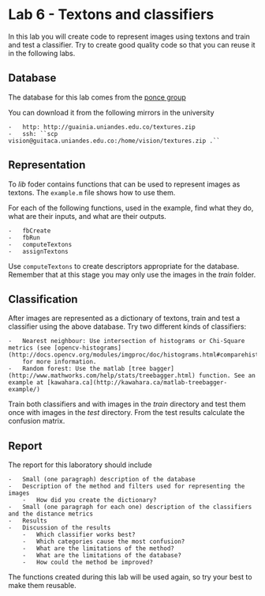 # Lab 6 - Textons and classifiers

In this lab you will create code to represent images using textons and train and test a classifier. 
Try to create good quality code so that you can reuse it in the following labs.

## Database

The database for this lab comes from the [ponce group](http://www-cvr.ai.uiuc.edu/ponce_grp/data/)

You can download it from the following mirrors in the university

    -   http: http://guainia.uniandes.edu.co/textures.zip
    -   ssh: ``scp vision@guitaca.uniandes.edu.co:/home/vision/textures.zip .``

    
## Representation

To *lib* foder contains functions that can be used to represent images as textons. 
The ``example.m`` file shows how to use them. 

For each of the following functions, used in the example, find what they do, what are their inputs, and what are their outputs.

    -   fbCreate
    -   fbRun
    -   computeTextons
    -   assignTextons

Use ``computeTextons`` to create descriptors appropriate for the database. Remember that at this stage you may only use the images in the *train* folder.
    
## Classification

After images are represented as a dictionary of textons, train and test a classifier using the above database. Try two different kinds of classifiers:

    -   Nearest neighbour: Use intersection of histograms or Chi-Square metrics (see [opencv-histograms](http://docs.opencv.org/modules/imgproc/doc/histograms.html#comparehist) 
        for more information.
    -   Random forest: Use the matlab [tree bagger](http://www.mathworks.com/help/stats/treebagger.html) function. See an example at [kawahara.ca](http://kawahara.ca/matlab-treebagger-example/)

Train both classifiers and with images in the *train* directory and test them once with images in the *test* directory. From the test results calculate the confusion matrix. 

## Report

The report for this laboratory should include

    -   Small (one paragraph) description of the database
    -   Description of the method and filters used for representing the images
        -   How did you create the dictionary?
    -   Small (one paragraph for each one) description of the classifiers and the distance metrics
    -   Results
    -   Discussion of the results
        -   Which classifier works best?
        -   Which categories cause the most confusion?
        -   What are the limitations of the method?
        -   What are the limitations of the database?
        -   How could the method be improved?

The functions created during this lab will be used again, so try your best to make them reusable.         
       